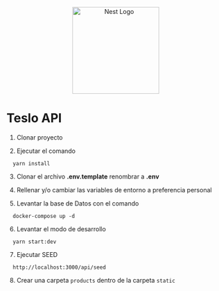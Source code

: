 <p align="center">
  <a href="http://nestjs.com/" target="blank"><img src="https://nestjs.com/img/logo-small.svg" width="200" alt="Nest Logo" /></a>
</p>

# Teslo API

1. Clonar proyecto

2. Ejecutar el comando

```
  yarn install
```

3. Clonar el archivo **.env.template** renombrar a **.env**

4. Rellenar y/o cambiar las variables de entorno a preferencia personal

5. Levantar la base de Datos con el comando

```
  docker-compose up -d
```

6. Levantar el modo de desarrollo

```
  yarn start:dev
```

7. Ejecutar SEED

```
  http://localhost:3000/api/seed
```

8. Crear una carpeta `products` dentro de la carpeta `static`
